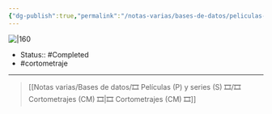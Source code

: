 ```yaml
---
{"dg-publish":true,"permalink":"/notas-varias/bases-de-datos/peliculas-p-y-series-s/cm-happiness/"}
---
```



![|160](https://pics.filmaffinity.com/happiness-448891749-large.jpg)

- Status::  #Completed 
- #cortometraje 

---

> [[Notas varias/Bases de datos/🎞️ Películas (P) y series (S) 🎞️/🎞️ Cortometrajes (CM) 🎞️\|🎞️ Cortometrajes (CM) 🎞️]]